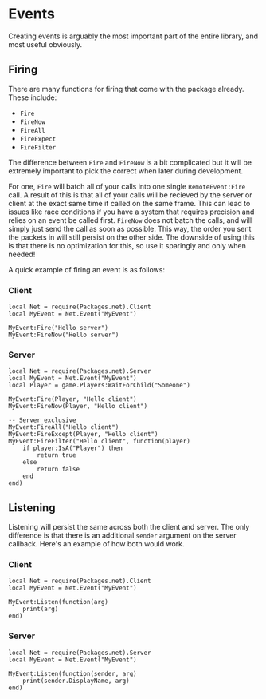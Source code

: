 # Events

Creating events is arguably the most important part of the entire library, and most useful obviously.

## Firing

There are many functions for firing that come with the package already. These include:

- `Fire`
- `FireNow`
- `FireAll`
- `FireExpect`
- `FireFilter`

The difference between `Fire` and `FireNow` is a bit complicated but it will be extremely important to pick the correct when later during development.

For one, `Fire` will batch all of your calls into one single `RemoteEvent:Fire` call. A result of this is that all of your calls will be recieved by the server or client at the exact same time if called on the same frame. This can lead to issues like race conditions if you have a system that requires precision and relies on an event be called first. `FireNow` does not batch the calls, and will simply just send the call as soon as possible. This way, the order you sent the packets in will still persist on the other side. The downside of using this is that there is no optimization for this, so use it sparingly and only when needed!

A quick example of firing an event is as follows:

### Client

```luau
local Net = require(Packages.net).Client
local MyEvent = Net.Event("MyEvent")

MyEvent:Fire("Hello server")
MyEvent:FireNow("Hello server")
```

### Server

```luau
local Net = require(Packages.net).Server
local MyEvent = Net.Event("MyEvent")
local Player = game.Players:WaitForChild("Someone")

MyEvent:Fire(Player, "Hello client")
MyEvent:FireNow(Player, "Hello client")

-- Server exclusive
MyEvent:FireAll("Hello client")
MyEvent:FireExcept(Player, "Hello client")
MyEvent:FireFilter("Hello client", function(player)
    if player:IsA("Player") then
        return true
    else
        return false
    end
end)
```

## Listening

Listening will persist the same across both the client and server. The only difference is that there is an additional `sender` argument on the server callback. Here's an example of how both would work.

### Client

```luau
local Net = require(Packages.net).Client
local MyEvent = Net.Event("MyEvent")

MyEvent:Listen(function(arg)
    print(arg)
end)
```

### Server

```luau
local Net = require(Packages.net).Server
local MyEvent = Net.Event("MyEvent")

MyEvent:Listen(function(sender, arg)
    print(sender.DisplayName, arg)
end)
```
